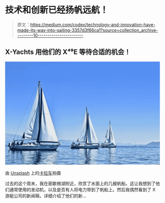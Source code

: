 # 技术和创新已经扬帆远航！

> 原文：<https://medium.com/codex/technology-and-innovation-have-made-its-way-into-sailing-3357d3f66ca1?source=collection_archive---------10----------------------->

## X-Yachts 用他们的 X⁴⁹E 等待合适的机会！

![](img/96f086798dc9fd714467da83960cc325.png)

由 [Unsplash](https://unsplash.com?utm_source=medium&utm_medium=referral) 上的[卡拉车](https://unsplash.com/@karlacar?utm_source=medium&utm_medium=referral)拍摄

过去的这个周末，我在密歇根湖附近，欣赏了水面上的几艘帆船。这让我想到了他们通常使用的发动机，以及是否有人将电力带到了帆船上。然后我偶然看到了 X 游艇公司的新闻稿，详细介绍了他们的新…